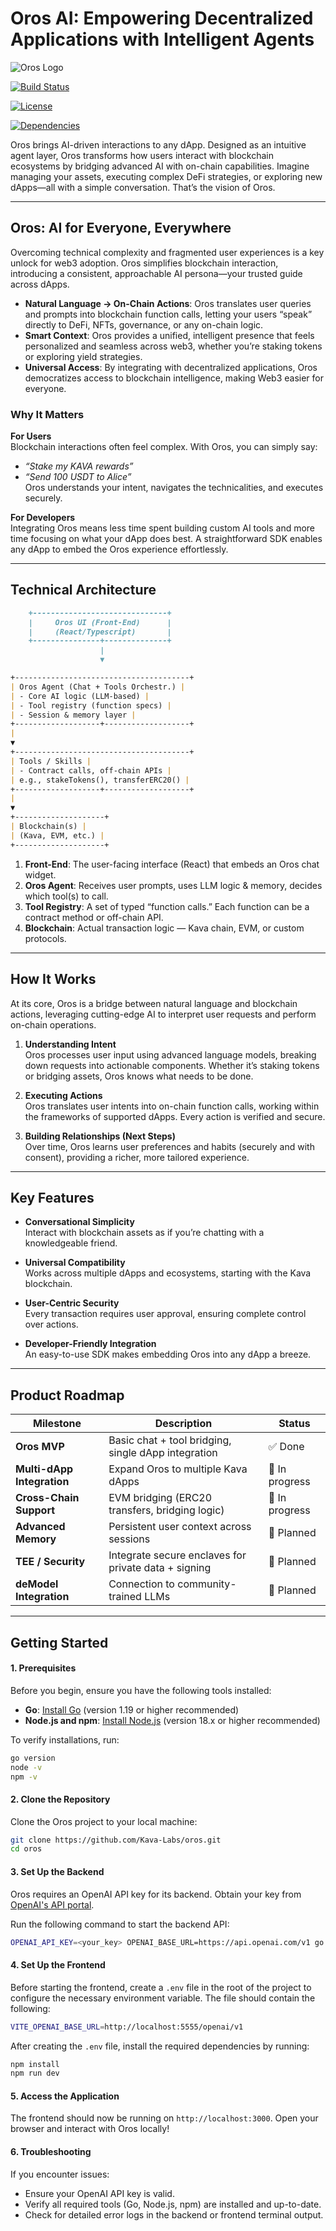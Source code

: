 # Oros AI: Empowering Decentralized Applications with Intelligent Agents

![Oros Logo](https://raw.githubusercontent.com/Kava-Labs/oros/refs/heads/main/src/features/blockchain/assets/orosLogo256.svg)

[![Build Status](https://img.shields.io/github/actions/workflow/status/kava-labs/oros/ci-cd.yml?branch=main&label=CI)](https://github.com/kava-labs/oros/actions)

[![License](https://img.shields.io/github/license/Kava-Labs/oros)](https://github.com/Kava-Labs/oros/blob/main/LICENSE)

[![Dependencies](https://img.shields.io/badge/dependencies-up%20to%20date-brightgreen)](https://github.com/Kava-Labs/oros/network/dependencies)

Oros brings AI-driven interactions to any dApp. Designed as an intuitive agent layer, Oros transforms how users interact with blockchain ecosystems by bridging advanced AI with on-chain capabilities. Imagine managing your assets, executing complex DeFi strategies, or exploring new dApps—all with a simple conversation. That’s the vision of Oros.

---

## Oros: AI for Everyone, Everywhere

Overcoming technical complexity and fragmented user experiences is a key unlock for web3 adoption. Oros simplifies blockchain interaction, introducing a consistent, approachable AI persona—your trusted guide across dApps.

- **Natural Language → On-Chain Actions**: Oros translates user queries and prompts into blockchain function calls, letting your users “speak” directly to DeFi, NFTs, governance, or any on-chain logic.
- **Smart Context**: Oros provides a unified, intelligent presence that feels personalized and seamless across web3, whether you’re staking tokens or exploring yield strategies.
- **Universal Access**: By integrating with decentralized applications, Oros democratizes access to blockchain intelligence, making Web3 easier for everyone.

### Why It Matters

**For Users**  
Blockchain interactions often feel complex. With Oros, you can simply say:

- _“Stake my KAVA rewards”_
- _“Send 100 USDT to Alice”_  
  Oros understands your intent, navigates the technicalities, and executes securely.

**For Developers**  
Integrating Oros means less time spent building custom AI tools and more time focusing on what your dApp does best. A straightforward SDK enables any dApp to embed the Oros experience effortlessly.

---

## Technical Architecture

```markdown
    +------------------------------+
    |     Oros UI (Front-End)      |
    |     (React/Typescript)       |
    +---------------+--------------+
                    |
                    ▼

+---------------------------------------+
| Oros Agent (Chat + Tools Orchestr.) |
| - Core AI logic (LLM-based) |
| - Tool registry (function specs) |
| - Session & memory layer |
+-------------------+-------------------+
|
▼
+---------------------------------------+
| Tools / Skills |
| - Contract calls, off-chain APIs |
| e.g., stakeTokens(), transferERC20() |
+-------------------+-------------------+
|
▼
+--------------------+
| Blockchain(s) |
| (Kava, EVM, etc.) |
+--------------------+
```

1. **Front-End**: The user-facing interface (React) that embeds an Oros chat widget.
2. **Oros Agent**: Receives user prompts, uses LLM logic & memory, decides which tool(s) to call.
3. **Tool Registry**: A set of typed “function calls.” Each function can be a contract method or off-chain API.
4. **Blockchain**: Actual transaction logic — Kava chain, EVM, or custom protocols.

---

## How It Works

At its core, Oros is a bridge between natural language and blockchain actions, leveraging cutting-edge AI to interpret user requests and perform on-chain operations.

1. **Understanding Intent**  
   Oros processes user input using advanced language models, breaking down requests into actionable components. Whether it’s staking tokens or bridging assets, Oros knows what needs to be done.

2. **Executing Actions**  
   Oros translates user intents into on-chain function calls, working within the frameworks of supported dApps. Every action is verified and secure.

3. **Building Relationships (Next Steps)**  
   Over time, Oros learns user preferences and habits (securely and with consent), providing a richer, more tailored experience.

---

## Key Features

- **Conversational Simplicity**  
   Interact with blockchain assets as if you’re chatting with a knowledgeable friend.
- **Universal Compatibility**  
   Works across multiple dApps and ecosystems, starting with the Kava blockchain.

- **User-Centric Security**  
   Every transaction requires user approval, ensuring complete control over actions.

- **Developer-Friendly Integration**  
   An easy-to-use SDK makes embedding Oros into any dApp a breeze.

---

## Product Roadmap

| Milestone                  | Description                                          | Status         |
| -------------------------- | ---------------------------------------------------- | -------------- |
| **Oros MVP**               | Basic chat + tool bridging, single dApp integration  | ✅ Done        |
| **Multi-dApp Integration** | Expand Oros to multiple Kava dApps                   | 🚧 In progress |
| **Cross-Chain Support**    | EVM bridging (ERC20 transfers, bridging logic)       | 🚧 In progress |
| **Advanced Memory**        | Persistent user context across sessions              | 📅 Planned     |
| **TEE / Security**         | Integrate secure enclaves for private data + signing | 📅 Planned     |
| **deModel Integration**    | Connection to community-trained LLMs                 | 📅 Planned     |

---

## Getting Started

#### 1. **Prerequisites**

Before you begin, ensure you have the following tools installed:

- **Go**: [Install Go](https://go.dev/doc/install) (version 1.19 or higher recommended)
- **Node.js and npm**: [Install Node.js](https://nodejs.org/) (version 18.x or higher recommended)

To verify installations, run:

```bash
go version
node -v
npm -v
```

#### 2. **Clone the Repository**

Clone the Oros project to your local machine:

```bash
git clone https://github.com/Kava-Labs/oros.git
cd oros
```

#### 3. **Set Up the Backend**

Oros requires an OpenAI API key for its backend. Obtain your key from [OpenAI's API portal](https://platform.openai.com/account/api-keys).

Run the following command to start the backend API:

```bash
OPENAI_API_KEY=<your_key> OPENAI_BASE_URL=https://api.openai.com/v1 go run ./api/cmd/api/main.go
```

#### 4. **Set Up the Frontend**

Before starting the frontend, create a `.env` file in the root of the project to configure the necessary environment variable. The file should contain the following:

```bash
VITE_OPENAI_BASE_URL=http://localhost:5555/openai/v1
```

After creating the `.env` file, install the required dependencies by running:

```bash
npm install
npm run dev
```

#### 5. **Access the Application**

The frontend should now be running on `http://localhost:3000`. Open your browser and interact with Oros locally!

#### 6. **Troubleshooting**

If you encounter issues:

- Ensure your OpenAI API key is valid.
- Verify all required tools (Go, Node.js, npm) are installed and up-to-date.
- Check for detailed error logs in the backend or frontend terminal output.
